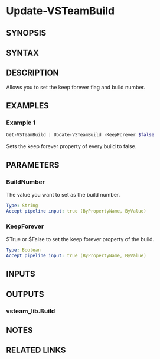 <!-- #include "./common/header.md" -->

# Update-VSTeamBuild

## SYNOPSIS

<!-- #include "./synopsis/Update-VSTeamBuild.md" -->

## SYNTAX

## DESCRIPTION

Allows you to set the keep forever flag and build number.

## EXAMPLES

### Example 1

```powershell
Get-VSTeamBuild | Update-VSTeamBuild -KeepForever $false
```

Sets the keep forever property of every build to false.

## PARAMETERS

### BuildNumber

The value you want to set as the build number.

```yaml
Type: String
Accept pipeline input: true (ByPropertyName, ByValue)
```

<!-- #include "./params/buildId.md" -->

### KeepForever

$True or $False to set the keep forever property of the build.

```yaml
Type: Boolean
Accept pipeline input: true (ByPropertyName, ByValue)
```

<!-- #include "./params/projectName.md" -->

<!-- #include "./params/forcegroup.md" -->

## INPUTS

## OUTPUTS

### vsteam_lib.Build

## NOTES

<!-- #include "./common/prerequisites.md" -->

## RELATED LINKS

<!-- #include "./common/related.md" -->
